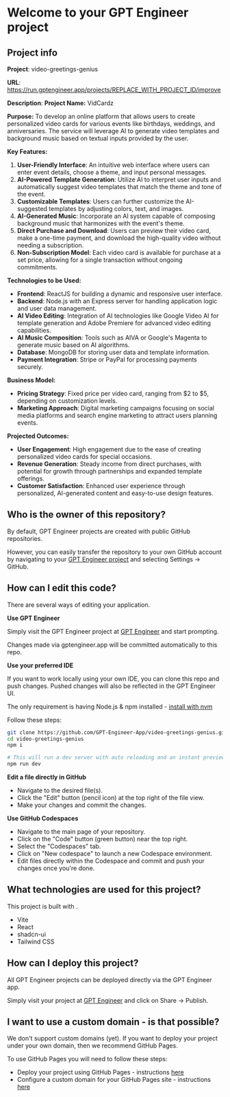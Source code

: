 # Welcome to your GPT Engineer project

## Project info

**Project**: video-greetings-genius 

**URL**: https://run.gptengineer.app/projects/REPLACE_WITH_PROJECT_ID/improve

**Description**: **Project Name:** VidCardz

**Purpose:** To develop an online platform that allows users to create personalized video cards for various events like birthdays, weddings, and anniversaries. The service will leverage AI to generate video templates and background music based on textual inputs provided by the user.

**Key Features:**
1. **User-Friendly Interface**: An intuitive web interface where users can enter event details, choose a theme, and input personal messages.
2. **AI-Powered Template Generation**: Utilize AI to interpret user inputs and automatically suggest video templates that match the theme and tone of the event.
3. **Customizable Templates**: Users can further customize the AI-suggested templates by adjusting colors, text, and images.
4. **AI-Generated Music**: Incorporate an AI system capable of composing background music that harmonizes with the event's theme.
5. **Direct Purchase and Download**: Users can preview their video card, make a one-time payment, and download the high-quality video without needing a subscription.
6. **Non-Subscription Model**: Each video card is available for purchase at a set price, allowing for a single transaction without ongoing commitments.

**Technologies to be Used:**
- **Frontend**: ReactJS for building a dynamic and responsive user interface.
- **Backend**: Node.js with an Express server for handling application logic and user data management.
- **AI Video Editing**: Integration of AI technologies like Google Video AI for template generation and Adobe Premiere for advanced video editing capabilities.
- **AI Music Composition**: Tools such as AIVA or Google's Magenta to generate music based on AI algorithms.
- **Database**: MongoDB for storing user data and template information.
- **Payment Integration**: Stripe or PayPal for processing payments securely.

**Business Model:**
- **Pricing Strategy**: Fixed price per video card, ranging from $2 to $5, depending on customization levels.
- **Marketing Approach**: Digital marketing campaigns focusing on social media platforms and search engine marketing to attract users planning events.

**Projected Outcomes:**
- **User Engagement**: High engagement due to the ease of creating personalized video cards for special occasions.
- **Revenue Generation**: Steady income from direct purchases, with potential for growth through partnerships and expanded template offerings.
- **Customer Satisfaction**: Enhanced user experience through personalized, AI-generated content and easy-to-use design features. 

## Who is the owner of this repository?
By default, GPT Engineer projects are created with public GitHub repositories.

However, you can easily transfer the repository to your own GitHub account by navigating to your [GPT Engineer project](https://run.gptengineer.app/projects/REPLACE_WITH_PROJECT_ID/improve) and selecting Settings -> GitHub. 

## How can I edit this code?
There are several ways of editing your application.

**Use GPT Engineer**

Simply visit the GPT Engineer project at [GPT Engineer](https://run.gptengineer.app/projects/REPLACE_WITH_PROJECT_ID/improve) and start prompting.

Changes made via gptengineer.app will be committed automatically to this repo.

**Use your preferred IDE**

If you want to work locally using your own IDE, you can clone this repo and push changes. Pushed changes will also be reflected in the GPT Engineer UI.

The only requirement is having Node.js & npm installed - [install with nvm](https://github.com/nvm-sh/nvm#installing-and-updating)

Follow these steps: 

```sh
git clone https://github.com/GPT-Engineer-App/video-greetings-genius.git
cd video-greetings-genius
npm i

# This will run a dev server with auto reloading and an instant preview.
npm run dev
```

**Edit a file directly in GitHub**

- Navigate to the desired file(s).
- Click the "Edit" button (pencil icon) at the top right of the file view.
- Make your changes and commit the changes.

**Use GitHub Codespaces**

- Navigate to the main page of your repository.
- Click on the "Code" button (green button) near the top right.
- Select the "Codespaces" tab.
- Click on "New codespace" to launch a new Codespace environment.
- Edit files directly within the Codespace and commit and push your changes once you're done.

## What technologies are used for this project?

This project is built with .

- Vite
- React
- shadcn-ui
- Tailwind CSS

## How can I deploy this project?

All GPT Engineer projects can be deployed directly via the GPT Engineer app. 

Simply visit your project at [GPT Engineer](https://run.gptengineer.app/projects/REPLACE_WITH_PROJECT_ID/improve) and click on Share -> Publish.

## I want to use a custom domain - is that possible?

We don't support custom domains (yet). If you want to deploy your project under your own domain, then we recommend GitHub Pages.

To use GitHub Pages you will need to follow these steps: 
- Deploy your project using GitHub Pages - instructions [here](https://docs.github.com/en/pages/getting-started-with-github-pages/creating-a-github-pages-site#creating-your-site)
- Configure a custom domain for your GitHub Pages site - instructions [here](https://docs.github.com/en/pages/configuring-a-custom-domain-for-your-github-pages-site)
